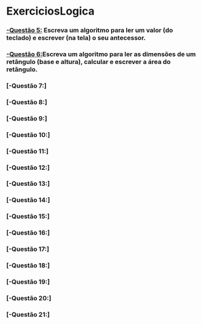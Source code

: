 # ExerciciosLogica

### [-Questão 5:](https://github.com/ErikTakeuti/ExerciciosLogica/blob/main/Lista%20de%20exerc%C3%ADcios%20de%20l%C3%B3gica/Q5.por) Escreva um algoritmo para ler um valor (do teclado) e escrever (na tela) o seu antecessor.


### [-Questão 6:](https://github.com/ErikTakeuti/ExerciciosLogica/blob/main/Lista%20de%20exerc%C3%ADcios%20de%20l%C3%B3gica/Q6.por)Escreva um algoritmo para ler as dimensões de um retângulo (base e altura), calcular e escrever a área do retângulo.


### [-Questão 7:]


### [-Questão 8:]


### [-Questão 9:]


### [-Questão 10:]


### [-Questão 11:]


### [-Questão 12:]


### [-Questão 13:]


### [-Questão 14:]


### [-Questão 15:]


### [-Questão 16:]


### [-Questão 17:]


### [-Questão 18:]


### [-Questão 19:]


### [-Questão 20:]


### [-Questão 21:]
